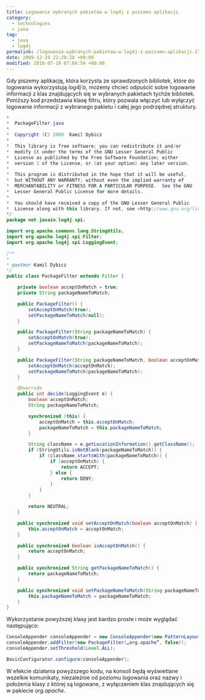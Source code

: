 ```yaml
---
title: Logowanie wybranych pakietów w log4j z poziomu aplikacji
category:
  - technologies
  - java
tag:
  - java
  - log4j
permalink: /logowanie-wybranych-pakietow-w-log4j-z-poziomu-aplikacji-275.html
date: 2009-12-24 22:20:28 +00:00
modified: 2018-07-19 07:04:54 +00:00
---
```



Gdy piszemy aplikację, która korzysta ze sprawdzonych bibliotek, które do logowania wykorzystują *log4j'a*, możemy chcieć odpuścić sobie logowanie informacji z klas znajdujących się w wybranych pakietach tychże bibliotek. Poniższy kod przedstawia klasę filtru, który pozwala włączyć lub wyłączyć logowanie informacji z wybranego pakietu i całej jego podrzędnej struktury.

<!--more-->

```java
*
*  PackageFilter.java
*
*  Copyright (C) 2009  Kamil Dybicz
*
*  This library is free software; you can redistribute it and/or
*  modify it under the terms of the GNU Lesser General Public
*  License as published by the Free Software Foundation; either
*  version 3 of the License, or (at your option) any later version.
*
*  This program is distributed in the hope that it will be useful,
*  but WITHOUT ANY WARRANTY; without even the implied warranty of
*  MERCHANTABILITY or FITNESS FOR A PARTICULAR PURPOSE.  See the GNU
*  Lesser General Public License for more details.
*
*  You should have received a copy of the GNU Lesser General Public
*  License along with this library. If not, see <http://www.gnu.org/licenses/>.
*/
package net.javaio.log4j.spi;

import org.apache.commons.lang.StringUtils;
import org.apache.log4j.spi.Filter;
import org.apache.log4j.spi.LoggingEvent;

/**
*
* @author Kamil Dybicz
*/
public class PackageFilter extends Filter {

    private boolean acceptOnMatch = true;
    private String packageNameToMatch;

    public PackageFilter() {
        setAcceptOnMatch(true);
        setPackageNameToMatch(null);
    }

    public PackageFilter(String packageNameToMatch) {
        setAcceptOnMatch(true);
        setPackageNameToMatch(packageNameToMatch);
    }

    public PackageFilter(String packageNameToMatch, boolean acceptOnMatch) {
        setAcceptOnMatch(acceptOnMatch);
        setPackageNameToMatch(packageNameToMatch);
    }

    @Override
    public int decide(LoggingEvent e) {
        boolean acceptOnMatch;
        String packageNameToMatch;

        synchronized (this) {
            acceptOnMatch = this.acceptOnMatch;
            packageNameToMatch = this.packageNameToMatch;
        }

        String className = e.getLocationInformation().getClassName();
        if (StringUtils.isNotBlank(packageNameToMatch)) {
            if (className.startsWith(packageNameToMatch)) {
                if (acceptOnMatch) {
                    return ACCEPT;
                } else {
                    return DENY;
                }
            }
        }

        return NEUTRAL;
    }

    public synchronized void setAcceptOnMatch(boolean acceptOnMatch) {
        this.acceptOnMatch = acceptOnMatch;
    }

    public synchronized boolean isAcceptOnMatch() {
        return acceptOnMatch;
    }

    public synchronized String getPackageNameToMatch() {
        return packageNameToMatch;
    }

    public synchronized void setPackageNameToMatch(String packageNameToMatch) {
        this.packageNameToMatch = packageNameToMatch;
    }
}
```

Wykorzystanie powyższej klasy jest bardzo proste i może wyglądać następująco:

```java
ConsoleAppender consoleAppender = new ConsoleAppender(new PatternLayout(„%d{ISO8601} %p [%c{1}:%L] %m%n”));
consoleAppender.addFilter(new PackageFilter(„org.apache”, false));
consoleAppender.setThreshold(Level.ALL);

BasicConfigurator.configure(consoleAppender);
```

W efekcie działania powyższego kodu, na konsoli będą wyświetlane wszelkie komunikaty, niezależnie od poziomu logowania oraz nazwy i położenia klasy z której są logowane, z wyłączeniem klas znajdujących się w pakiecie *org.apache*.
